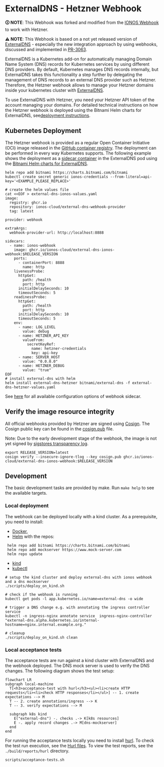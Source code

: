 # ExternalDNS - Hetzner Webhook

**🛈 NOTE**: This Webhook was forked and modified from the [IONOS Webhook](https://github.com/ionos-cloud/external-dns-ionos-webhook)
to work with Hetzner.

**⚠️ NOTE**: This Webhook is based on a not yet released version of
[ExternalDNS](https://github.com/kubernetes-sigs/external-dns) -
especially the new integration approach by using webhooks, discussed and implemented in
[PR-3063](https://github.com/kubernetes-sigs/external-dns/pull/3063).

ExternalDNS is a Kubernetes add-on for automatically managing
Domain Name System (DNS) records for Kubernetes services by using different DNS providers.
By default, Kubernetes manages DNS records internally,
but ExternalDNS takes this functionality a step further by delegating the management of DNS records to an external DNS
provider such as Hetzner.
Therefore, the Hetzner webhook allows to manage your
Hetzner domains inside your kubernetes cluster with [ExternalDNS](https://github.com/kubernetes-sigs/external-dns).

To use ExternalDNS with Hetzner, you need your Hetzner API token of the account managing
your domains.
For detailed technical instructions on how the Hetzner webhook is deployed using the Bitnami Helm charts for ExternalDNS,
see[deployment instructions](#kubernetes-deployment).

## Kubernetes Deployment

The Hetzner webhook is provided as a regular Open Container Initiative (OCI) image released in
the [GitHub container registry](https://github.com/ionos-cloud/external-dns-ionos-webhook/pkgs/container/external-dns-ionos-webhook).
The deployment can be performed in every way Kubernetes supports.
The following example shows the deployment as
a [sidecar container](https://kubernetes.io/docs/concepts/workloads/pods/#workload-resources-for-managing-pods) in the
ExternalDNS pod
using the [Bitnami Helm charts for ExternalDNS](https://github.com/bitnami/charts/tree/main/bitnami/external-dns).

```shell
helm repo add bitnami https://charts.bitnami.com/bitnami
kubectl create secret generic ionos-credentials --from-literal=api-key='<EXAMPLE_PLEASE_REPLACE>'

# create the helm values file
cat <<EOF > external-dns-ionos-values.yaml
image:
  registry: ghcr.io
  repository: ionos-cloud/external-dns-webhook-provider
  tag: latest

provider: webhook

extraArgs:
  webhook-provider-url: http://localhost:8888

sidecars:
  - name: ionos-webhook
    image: ghcr.io/ionos-cloud/external-dns-ionos-webhook:$RELEASE_VERSION
    ports:
      - containerPort: 8888
        name: http
    livenessProbe:
      httpGet:
        path: /health
        port: http
      initialDelaySeconds: 10
      timeoutSeconds: 5
    readinessProbe:
      httpGet:
        path: /health
        port: http
      initialDelaySeconds: 10
      timeoutSeconds: 5
    env:
      - name: LOG_LEVEL
        value: debug
      - name: HETZNER_API_KEY
        valueFrom:
          secretKeyRef:
            name: hetzner-credentials
            key: api-key
      - name: SERVER_HOST
        value: "0.0.0.0" 
      - name: HETZNER_DEBUG
        value: "true"  
EOF
# install external-dns with helm
helm install external-dns-hetzner bitnami/external-dns -f external-dns-hetzner-values.yaml
```

See [here](./cmd/webhook/init/configuration/configuration.go) for all available configuration options of webhook sidecar.

## Verify the image resource integrity

All official webhooks provided by Hetzner are signed using [Cosign](https://docs.sigstore.dev/cosign/overview/).
The Cosign public key can be found in the [cosign.pub](./cosign.pub) file.

Note: Due to the early development stage of the webhook, the image is not yet signed
by [sigstores transparency log](https://github.com/sigstore/rekor).

```shell
export RELEASE_VERSION=latest
cosign verify --insecure-ignore-tlog --key cosign.pub ghcr.io/ionos-cloud/external-dns-ionos-webhook:$RELEASE_VERSION
```

## Development

The basic development tasks are provided by make. Run `make help` to see the available targets.

### Local deployment

The webhook can be deployed locally with a kind cluster. As a prerequisite, you need to install:

- [Docker](https://docs.docker.com/get-docker/),
- [Helm](https://https://helm.sh/ ) with the repos:

 ```shell
  helm repo add bitnami https://charts.bitnami.com/bitnami
  helm repo add mockserver https://www.mock-server.com
  helm repo update
  ```

- [kind](https://kind.sigs.k8s.io/docs/user/quick-start/)
- [kubectl](https://kubernetes.io/docs/tasks/tools/)

```shell
# setup the kind cluster and deploy external-dns with ionos webhook and a dns mockserver
./scripts/deploy_on_kind.sh

# check if the webhook is running
kubectl get pods -l app.kubernetes.io/name=external-dns -o wide

# trigger a DNS change e.g. with annotating the ingress controller service
kubectl -n ingress-nginx annotate service  ingress-nginx-controller "external-dns.alpha.kubernetes.io/internal-hostname=nginx.internal.example.org." 
 
# cleanup
./scripts/deploy_on_kind.sh clean
```

### Local acceptance tests

The acceptance tests are run against a kind cluster with ExternalDNS and the webhook deployed.
The DNS mock server is used to verify the DNS changes. The following diagram shows the test setup:

```mermaid
flowchart LR
subgraph local-machine
  T[<h3>acceptance-test with hurl</h3><ul><li>create HTTP requests</li><li>check HTTP responses</li></ul>] -- 1. create expectations --> M
  T -- 2. create annotations/ingress --> K
  T -- 3. verify expectations --> M

  subgraph k8s kind
    E("external-dns") -. checks .-> K[k8s resources]
    E -. apply record changes .-> M[dns-mockserver]
  end
end

```

For running the acceptance tests locally you need to install [hurl](https://hurl.dev/).
To check the test run execution, see the [Hurl files](./test/hurl).
To view the test reports, see the `./build/reports/hurl` directory.

```shell
scripts/acceptance-tests.sh 
```
